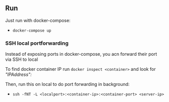 
## Run
Just run with docker-compose:
- `docker-compose up`

### SSH local portforwarding
Instead of exposing ports in docker-compose, you acn forward their port via SSH to local

To find docker container IP run `docker inspect <container>` and look for _"IPAddress":_

Then, run this on local to do port forwarding in background:
-  `ssh -fNT -L <localport>:<container-ip>:<container-port> <server-ip>`
